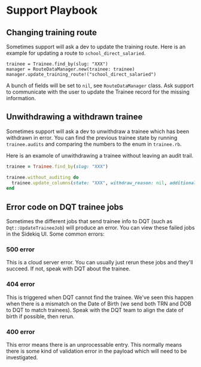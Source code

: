 Support Playbook
================

## Changing training route

Sometimes support will ask a dev to update the training route. Here is an example for updating a route to `school_direct_salaried`.

```
trainee = Trainee.find_by(slug: "XXX")
manager = RouteDataManager.new(trainee: trainee)
manager.update_training_route!("school_direct_salaried")
```

A bunch of fields will be set to `nil`, see `RouteDataManager` class. Ask support to communicate with the user to update the Trainee record for the missing information.

## Unwithdrawing a withdrawn trainee

Sometimes support will ask a dev to unwithdraw a trainee which has been withdrawn in error. You can find the previous trainee state by running `trainee.audits` and comparing the numbers to the enum in `trainee.rb`.

Here is an examole of unwithdrawing a trainee without leaving an audit trail.

```ruby
trainee = Trainee.find_by(slug: "XXX")

trainee.without_auditing do
  trainee.update_columns(state: "XXX", withdraw_reason: nil, additional_withdraw_reason: nil, withdraw_date: nil)
end
```

## Error code on DQT trainee jobs

Sometimes the different jobs that send trainee info to DQT (such as `Dqt::UpdateTraineeJob`) will produce an error. You can view these failed jobs in the Sidekiq UI. Some common errors:

### 500 error

This is a cloud server error. You can usually just rerun these jobs and they'll succeed. If not, speak with DQT about the trainee.

### 404 error

This is triggered when DQT cannot find the trainee. We've seen this happen when there is a mismatch on the Date of Birth (we send both TRN and DOB to DQT to match trainees). Speak with the DQT team to align the date of birth if possible, then rerun.

### 400 error

This error means there is an unprocessable entry. This normally means there is some kind of validation error in the payload which will need to be investigated.